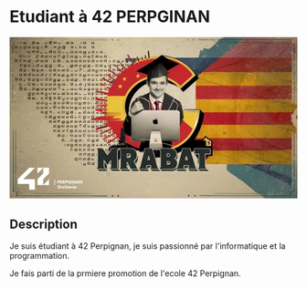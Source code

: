 # Etudiant à 42 PERPGINAN

<p align="center">
	<img src="src/mrabat.jpg" alt="mrabat"/>
</p>

## Description

Je suis étudiant à 42 Perpignan, je suis passionné par l'informatique et la programmation.

Je fais parti de la prmiere promotion de l'ecole 42 Perpignan.

<!--
**rabatm/rabatm** is a ✨ _special_ ✨ repository because its `README.md` (this file) appears on your GitHub profile.

Here are some ideas to get you started:

- 🔭 I’m currently working on ...
- 🌱 I’m currently learning ...
- 👯 I’m looking to collaborate on ...
- 🤔 I’m looking for help with ...
- 💬 Ask me about ...
- 📫 How to reach me: ...
- 😄 Pronouns: ...
- ⚡ Fun fact: ...
-->

